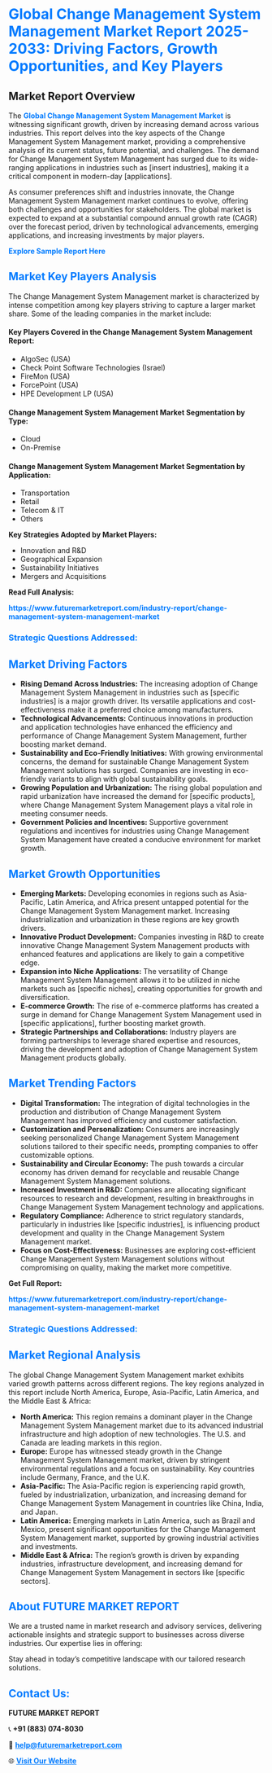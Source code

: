 <h1 style="color: #007BFF;">Global Change Management System Management Market Report 2025-2033: Driving Factors, Growth Opportunities, and Key Players</h1>

<section id="overview">
<h2>Market Report Overview</h2>
<p>The <a href="https://www.futuremarketreport.com/industry-report/change-management-system-management-market" style="color: #007BFF; text-decoration: none;"><strong>Global Change Management System Management Market</strong></a> is witnessing significant growth, driven by increasing demand across various industries. This report delves into the key aspects of the Change Management System Management market, providing a comprehensive analysis of its current status, future potential, and challenges. The demand for Change Management System Management has surged due to its wide-ranging applications in industries such as [insert industries], making it a critical component in modern-day [applications].</p>
<p>As consumer preferences shift and industries innovate, the Change Management System Management market continues to evolve, offering both challenges and opportunities for stakeholders. The global market is expected to expand at a substantial compound annual growth rate (CAGR) over the forecast period, driven by technological advancements, emerging applications, and increasing investments by major players.</p>
</section>

<section id="overview">
<p><a href="https://www.futuremarketreport.com/request-sample/reportId=37276" style="color: #007BFF; text-decoration: none;"><strong>Explore Sample Report Here</strong></a></p>
</section>

<section id="key-players">
<h2 style="color: #007BFF;">Market Key Players Analysis</h2>
<p>The Change Management System Management market is characterized by intense competition among key players striving to capture a larger market share. Some of the leading companies in the market include:</p>
<h4>Key Players Covered in the Change Management System Management Report:</h4>
<ul><li>AlgoSec (USA)</li><li>Check Point Software Technologies (Israel)</li><li>FireMon (USA)</li><li>ForcePoint (USA)</li><li>HPE Development LP (USA)</li></ul>
<h4>Change Management System Management Market Segmentation by Type:</h4>
<ul><li>Cloud</li><li>On-Premise</li></ul>

<h4>Change Management System Management Market Segmentation by Application:</h4>
<ul><li>Transportation</li><li>Retail</li><li>Telecom &amp; IT</li><li>Others</li></ul>
<p><strong>Key Strategies Adopted by Market Players:</strong></p>
<ul>
<li>Innovation and R&D</li>
<li>Geographical Expansion</li>
<li>Sustainability Initiatives</li>
<li>Mergers and Acquisitions</li>
</ul>
</section>

<section>
<p><strong>Read Full Analysis: </strong></p><a href="https://www.futuremarketreport.com/industry-report/change-management-system-management-market" style="color: #007BFF; text-decoration: none;"><strong>https://www.futuremarketreport.com/industry-report/change-management-system-management-market</strong></a>
<h3 style="color: #007BFF;">Strategic Questions Addressed:</h3>
</section>

<section id="driving-factors">
<h2 style="color: #007BFF;">Market Driving Factors</h2>
<ul>
<li><strong>Rising Demand Across Industries:</strong> The increasing adoption of Change Management System Management in industries such as [specific industries] is a major growth driver. Its versatile applications and cost-effectiveness make it a preferred choice among manufacturers.</li>
<li><strong>Technological Advancements:</strong> Continuous innovations in production and application technologies have enhanced the efficiency and performance of Change Management System Management, further boosting market demand.</li>
<li><strong>Sustainability and Eco-Friendly Initiatives:</strong> With growing environmental concerns, the demand for sustainable Change Management System Management solutions has surged. Companies are investing in eco-friendly variants to align with global sustainability goals.</li>
<li><strong>Growing Population and Urbanization:</strong> The rising global population and rapid urbanization have increased the demand for [specific products], where Change Management System Management plays a vital role in meeting consumer needs.</li>
<li><strong>Government Policies and Incentives:</strong> Supportive government regulations and incentives for industries using Change Management System Management have created a conducive environment for market growth.</li>
</ul>
</section>

<section id="growth-opportunities">
<h2 style="color: #007BFF;">Market Growth Opportunities</h2>
<ul>
<li><strong>Emerging Markets:</strong> Developing economies in regions such as Asia-Pacific, Latin America, and Africa present untapped potential for the Change Management System Management market. Increasing industrialization and urbanization in these regions are key growth drivers.</li>
<li><strong>Innovative Product Development:</strong> Companies investing in R&D to create innovative Change Management System Management products with enhanced features and applications are likely to gain a competitive edge.</li>
<li><strong>Expansion into Niche Applications:</strong> The versatility of Change Management System Management allows it to be utilized in niche markets such as [specific niches], creating opportunities for growth and diversification.</li>
<li><strong>E-commerce Growth:</strong> The rise of e-commerce platforms has created a surge in demand for Change Management System Management used in [specific applications], further boosting market growth.</li>
<li><strong>Strategic Partnerships and Collaborations:</strong> Industry players are forming partnerships to leverage shared expertise and resources, driving the development and adoption of Change Management System Management products globally.</li>
</ul>
</section>

<section id="trending-factors">
<h2 style="color: #007BFF;">Market Trending Factors</h2>
<ul>
<li><strong>Digital Transformation:</strong> The integration of digital technologies in the production and distribution of Change Management System Management has improved efficiency and customer satisfaction.</li>
<li><strong>Customization and Personalization:</strong> Consumers are increasingly seeking personalized Change Management System Management solutions tailored to their specific needs, prompting companies to offer customizable options.</li>
<li><strong>Sustainability and Circular Economy:</strong> The push towards a circular economy has driven demand for recyclable and reusable Change Management System Management solutions.</li>
<li><strong>Increased Investment in R&D:</strong> Companies are allocating significant resources to research and development, resulting in breakthroughs in Change Management System Management technology and applications.</li>
<li><strong>Regulatory Compliance:</strong> Adherence to strict regulatory standards, particularly in industries like [specific industries], is influencing product development and quality in the Change Management System Management market.</li>
<li><strong>Focus on Cost-Effectiveness:</strong> Businesses are exploring cost-efficient Change Management System Management solutions without compromising on quality, making the market more competitive.</li>
</ul>
</section>

<section>
<p><strong>Get Full Report: </strong></p><a href="https://www.futuremarketreport.com/industry-report/change-management-system-management-market" style="color: #007BFF; text-decoration: none;"><strong>https://www.futuremarketreport.com/industry-report/change-management-system-management-market</strong></a>
<h3 style="color: #007BFF;">Strategic Questions Addressed:</h3>
</section>


<section id="regional-analysis">
<h2 style="color: #007BFF;">Market Regional Analysis</h2>
<p>The global Change Management System Management market exhibits varied growth patterns across different regions. The key regions analyzed in this report include North America, Europe, Asia-Pacific, Latin America, and the Middle East & Africa:</p>
<ul>
<li><strong>North America:</strong> This region remains a dominant player in the Change Management System Management market due to its advanced industrial infrastructure and high adoption of new technologies. The U.S. and Canada are leading markets in this region.</li>
<li><strong>Europe:</strong> Europe has witnessed steady growth in the Change Management System Management market, driven by stringent environmental regulations and a focus on sustainability. Key countries include Germany, France, and the U.K.</li>
<li><strong>Asia-Pacific:</strong> The Asia-Pacific region is experiencing rapid growth, fueled by industrialization, urbanization, and increasing demand for Change Management System Management in countries like China, India, and Japan.</li>
<li><strong>Latin America:</strong> Emerging markets in Latin America, such as Brazil and Mexico, present significant opportunities for the Change Management System Management market, supported by growing industrial activities and investments.</li>
<li><strong>Middle East & Africa:</strong> The region’s growth is driven by expanding industries, infrastructure development, and increasing demand for Change Management System Management in sectors like [specific sectors].</li>
</ul>
</section>

<footer>
<h2 style="color: #007BFF;">About FUTURE MARKET REPORT</h2>
<p>We are a trusted name in market research and advisory services, delivering actionable insights and strategic support to businesses across diverse industries. Our expertise lies in offering:</p>

<p>Stay ahead in today’s competitive landscape with our tailored research solutions.</p>

<h2 style="color: #007BFF;">Contact Us:</h2>
<p><strong>FUTURE MARKET REPORT</strong></p>
<p>📞 <strong>+91 (883) 074-8030</strong></p>
<p>📧 <strong><a href="mailto:help@futuremarketreport.com" style="color: #007BFF;">help@futuremarketreport.com</a></strong></p>
<p>🌐 <strong><a href="https://www.futuremarketreport.com/" style="color: #007BFF;">Visit Our Website</a></strong></p>
</footer>